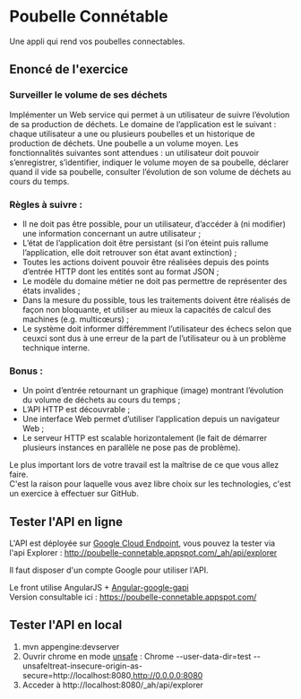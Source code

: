 Poubelle Connétable
===================

Une appli qui rend vos poubelles connectables.

## Enoncé de l'exercice
### Surveiller le volume de ses déchets

Implémenter un Web service qui permet à un utilisateur de suivre l’évolution de sa production de déchets.
Le domaine de l’application est le suivant : chaque utilisateur a une ou plusieurs poubelles et un historique de production de déchets. Une poubelle a un volume moyen.
Les fonctionnalités suivantes sont attendues : un utilisateur doit pouvoir s’enregistrer, s’identifier, indiquer le volume moyen de sa poubelle, déclarer quand il vide sa poubelle, consulter l’évolution de son volume de déchets au cours du temps.

### Règles à suivre :  
* Il ne doit pas être possible, pour un utilisateur, d’accéder à (ni modifier) une information concernant un autre utilisateur ;  
* L’état de l’application doit être persistant (si l’on éteint puis rallume l’application, elle doit retrouver son état avant extinction) ;  
* Toutes les actions doivent pouvoir être réalisées depuis des points d’entrée HTTP dont les entités sont au format JSON ;  
* Le modèle du domaine métier ne doit pas permettre de représenter des états invalides ;  
* Dans la mesure du possible, tous les traitements doivent être réalisés de façon non bloquante, et utiliser au mieux la capacités de calcul des machines (e.g. multi­cœurs) ;  
* Le système doit informer différemment l’utilisateur des échecs selon que ceux­ci sont dus à une erreur de la part de l’utilisateur ou à un problème technique interne.

### Bonus :
* Un point d’entrée retournant un graphique (image) montrant l’évolution du volume de déchets au cours du temps ;  
* L’API HTTP est découvrable ;  
* Une interface Web permet d’utiliser l’application depuis un navigateur Web ;  
* Le serveur HTTP est scalable horizontalement (le fait de démarrer plusieurs instances en parallèle
ne pose pas de problème).

Le plus important lors de votre travail est la maîtrise de ce que vous allez faire.  
C'est la raison pour laquelle vous avez libre choix sur les technologies, c'est un exercice à effectuer sur GitHub.

## Tester l'API en ligne
L'API est déployée sur [Google Cloud Endpoint][2], vous pouvez la tester via l'api Explorer : http://poubelle-connetable.appspot.com/_ah/api/explorer

Il faut disposer d'un compte Google pour utiliser l'API.

Le front utilise AngularJS + [Angular-google-gapi][3]  
Version consultable ici : https://poubelle-connetable.appspot.com/

## Tester l'API en local
1. mvn appengine:devserver  
2. Ouvrir chrome en mode [unsafe][1] : Chrome --user-data-dir=test --unsafeltreat-insecure-origin-as-secure=http://localhost:8080,http://0.0.0.0:8080  
3. Acceder à http://localhost:8080/_ah/api/explorer  

[1]: https://developers.google.com/explorer-help/#hitting_local_api  
[2]: https://cloud.google.com/endpoints/
[3]: https://github.com/maximepvrt/angular-google-gapi